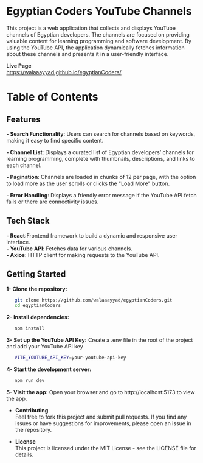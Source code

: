 # Egyptian Coders YouTube Channels
This project is a web application that collects and displays YouTube channels of Egyptian developers. The channels are focused on providing valuable content for learning programming and software development. By using the YouTube API, the application dynamically fetches information about these channels and presents it in a user-friendly interface.

**Live Page**
<br> https://walaaayyad.github.io/egyptianCoders/

# Table of Contents

## Features
  **- Search Functionality**:
    Users can search for channels based on keywords, making it easy to find specific content.
    <br>
    
  **- Channel List**:
    Displays a curated list of Egyptian developers’ channels for learning programming, complete with thumbnails, descriptions, and links to each 
    channel.
    <br>
    
  **- Pagination**:
    Channels are loaded in chunks of 12 per page, with the option to load more as the user scrolls or clicks the "Load More" button.
 <br>
 
  **- Error Handling**: Displays a friendly error message if the YouTube API fetch fails or there are connectivity issues.


## Tech Stack
   **- React**:Frontend framework to build a dynamic and responsive user interface.
   <br>
   **- YouTube API**: Fetches data for various channels.
   <br>
   **- Axios**: HTTP client for making requests to the YouTube API.

## Getting Started
 **1- Clone the repository:**
 ```bash
    git clone https://github.com/walaaayyad/egyptianCoders.git
    cd egyptianCoders
```
 **2- Install dependencies:**
 ```bash
    npm install
```
 **3- Set up the YouTube API Key:**
 Create a .env file in the root of the project and add your YouTube API key

 ```bash
    VITE_YOUTUBE_API_KEY=your-youtube-api-key
```

 **4- Start the development server:**
 ```bash
    npm run dev
```
**5- Visit the app:**
Open your browser and go to http://localhost:5173 to view the app.

- **Contributing**
   <br> Feel free to fork this project and submit pull requests. If you find any issues or have suggestions for improvements, please open an issue in the repository.

- **License**
  <br>  This project is licensed under the MIT License - see the LICENSE file for details.
